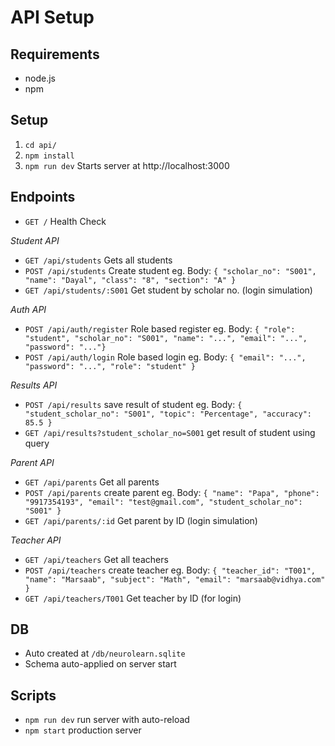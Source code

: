 # API Setup

## Requirements
- node.js
- npm

## Setup
1. `cd api/`
2. `npm install`
3. `npm run dev` Starts server at http://localhost:3000

## Endpoints
- `GET /` Health Check

_Student API_
- `GET /api/students` Gets all students
- `POST /api/students` Create student
eg. Body: `{ "scholar_no": "S001", "name": "Dayal", "class": "8", "section": "A" }`
- `GET /api/students/:S001` Get student by scholar no. (login simulation) 

_Auth API_
- `POST /api/auth/register` Role based register
eg. Body: `{ "role": "student", "scholar_no": "S001", "name": "...", "email": "...", "password": "..."}`
- `POST /api/auth/login` Role based login
eg. Body: `{ "email": "...", "password": "...", "role": "student" }`

_Results API_
- `POST /api/results` save result of student
eg. Body: `{ "student_scholar_no": "S001", "topic": "Percentage", "accuracy": 85.5 }`
- `GET /api/results?student_scholar_no=S001` get result of student using query

_Parent API_
- `GET /api/parents` Get all parents
- `POST /api/parents` create parent
eg. Body: `{ "name": "Papa", "phone": "9917354193", "email": "test@gmail.com", "student_scholar_no": "S001" }`
- `GET /api/parents/:id` Get parent by ID (login simulation)

_Teacher API_
- `GET /api/teachers` Get all teachers
- `POST /api/teachers` create teacher
eg. Body: `{ "teacher_id": "T001", "name": "Marsaab", "subject": "Math", "email": "marsaab@vidhya.com" }`
- `GET /api/teachers/T001` Get teacher by ID (for login)

## DB
- Auto created at `/db/neurolearn.sqlite`
- Schema auto-applied on server start

## Scripts
- `npm run dev` run server with auto-reload
- `npm start` production server
